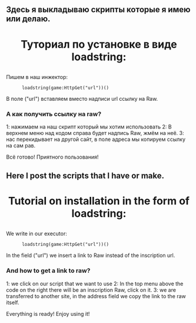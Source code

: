 
## Здесь я выкладываю скрипты которые я имею или делаю.

<h1 align="center"> Туториал по установке в виде loadstring:

##

Пишем в наш инжектор:

          loadstring(game:HttpGet("url"))()

В поле ("url") вставляем вместо надписи url ссылку на Raw.

### А как получить ссылку на raw?

1: нажимаем на наш скрипт который мы хотим использовать
2: В верхнем меню над кодом справа будет надпись Raw, жмём на неё.
3: нас перекидывает на другой сайт, в поле адреса мы копируем ссылку на сам рав.

Всё готово! Приятного пользования!

##

## Here I post the scripts that I have or make.

<h1 align="center"> Tutorial on installation in the form of loadstring:

##

We write in our executor:

          loadstring(game:HttpGet("url"))()

In the field ("url") we insert a link to Raw instead of the inscription url.

### And how to get a link to raw?

1: we click on our script that we want to use
2: In the top menu above the code on the right there will be an inscription Raw, click on it.
3: we are transferred to another site, in the address field we copy the link to the raw itself.

Everything is ready! Enjoy using it!
